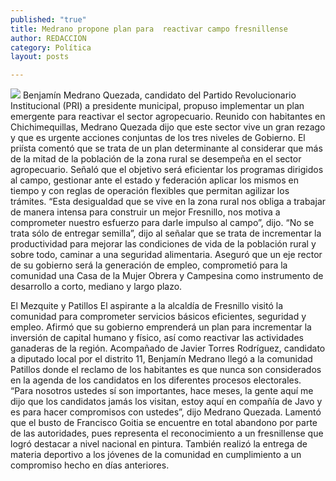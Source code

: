 ```yaml
---
published: "true"
title: Medrano propone plan para  reactivar campo fresnillense
author: REDACCION
category: Política
layout: posts

---
```


![](http://i.imgur.com/2PcTvRem.jpg)
Benjamín Medrano Quezada, candidato del Partido Revolucionario Institucional (PRI) a presidente municipal, propuso implementar un plan emergente para reactivar el sector agropecuario.
Reunido con habitantes en Chichimequillas, Medrano Quezada dijo que este sector vive un gran rezago y que es urgente acciones conjuntas de los tres niveles de Gobierno.
El priísta comentó que se trata de un plan determinante al considerar que más de la mitad de la población de la zona rural se desempeña en el sector agropecuario.
Señaló que el objetivo será eficientar los programas dirigidos al campo, gestionar ante el estado y federación aplicar los mismos en tiempo y con reglas de operación flexibles que permitan agilizar los trámites.
“Esta desigualdad que se vive en la zona rural nos obliga a trabajar de manera intensa para construir un mejor Fresnillo, nos motiva a comprometer nuestro esfuerzo para darle impulso al campo”, dijo.
“No se trata sólo de entregar semilla”, dijo al señalar que se trata de incrementar la productividad para mejorar las condiciones de vida de la población rural y sobre todo, caminar a una seguridad alimentaria.
Aseguró que un eje rector de su gobierno será la generación de empleo, comprometió para la comunidad una Casa de la Mujer Obrera y Campesina como instrumento de desarrollo a corto, mediano y largo plazo.

El Mezquite y Patillos
El aspirante a la alcaldía de Fresnillo visitó la comunidad para comprometer servicios básicos eficientes, seguridad y empleo.
Afirmó que su gobierno emprenderá un plan para incrementar la inversión de capital humano y físico, así como reactivar las actividades ganaderas de la región.
Acompañado de Javier Torres Rodríguez, candidato a diputado local por el distrito 11, Benjamín Medrano llegó a la comunidad Patillos donde el reclamo de los habitantes es que nunca son considerados en la agenda de los candidatos en los diferentes procesos electorales.
“Para nosotros ustedes sí son importantes, hace meses, la gente aquí me dijo que los candidatos jamás los visitan, estoy aquí en compañía de Javo y es para hacer compromisos con ustedes”, dijo Medrano Quezada.
Lamentó que el busto de Francisco Goitia se encuentre en total abandono por parte de las autoridades, pues representa el reconocimiento a un fresnillense que logró destacar a nivel nacional en pintura.
También realizó la entrega de materia deportivo a los jóvenes de la comunidad en cumplimiento a un compromiso hecho en días anteriores.
